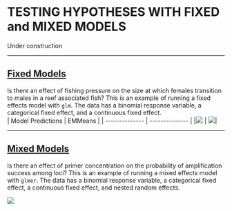 # TESTING HYPOTHESES WITH FIXED and MIXED MODELS

Under construction

---

## [Fixed Models](fixed_models_binom/README.md)

Is there an effect of fishing pressure on the size at which females transition to males in a reef associated fish?  This is an example of running a fixed effects model with `glm`. The data has a binomial response variable, a categorical fixed effect, and a continuous fixed effect.  
| Model Predictions | EMMeans |
| -------------- | -------------- |
|![](Rplot06.png) | ![](Rplot07.png)|

---

## [Mixed Models](mixed_models_binom/README.md)

Is there an effect of primer concentration on the probability of amplification success among loci? This is an example of running a mixed effects model with `glmer`.  The data has a binomial response variable, a categorical fixed effect, a continuous fixed effect, and nested random effects.

![](Rplot08.png)
